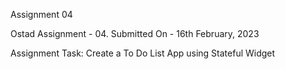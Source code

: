 Assignment 04

Ostad Assignment - 04. Submitted On - 16th February, 2023

Assignment Task: Create a To Do List App using Stateful Widget